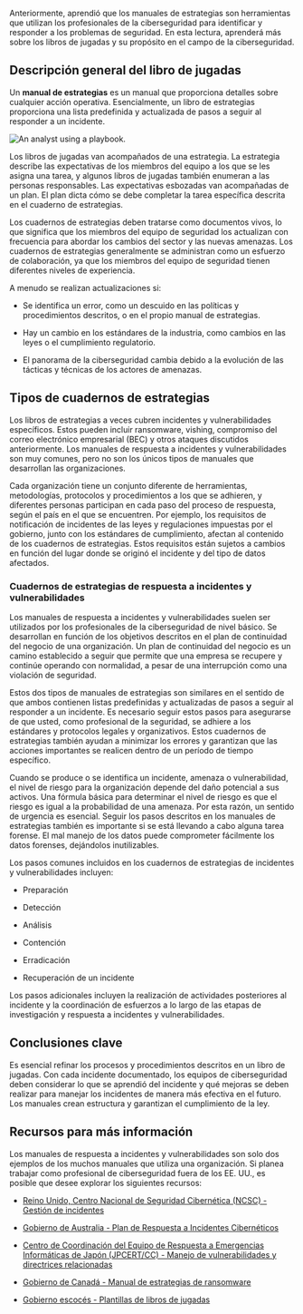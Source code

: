 
Anteriormente, aprendió que los manuales de estrategias son herramientas que utilizan los profesionales de la ciberseguridad para identificar y responder a los problemas de seguridad. En esta lectura, aprenderá más sobre los libros de jugadas y su propósito en el campo de la ciberseguridad.

## Descripción general del libro de jugadas

Un **manual de estrategias** es un manual que proporciona detalles sobre cualquier acción operativa. Esencialmente, un libro de estrategias proporciona una lista predefinida y actualizada de pasos a seguir al responder a un incidente.

![An analyst using a playbook.](https://d3c33hcgiwev3.cloudfront.net/imageAssetProxy.v1/qw2OZW3yR1mxXRbPB1hM7w_617d975b56f64c68a26c2aee35004bf1_BTtE4EbRQ9_-1C9WWklOU8-Gd6LLhOgGS4Vm7i_pyp-74LH4jhgguaIvcnDUiZSfYKfnjCv3VLHqmx_-K-5mOyf3wuc5oljeJUgt0Zkk5x-wE8lKKhDcCF_ST43l4-D3Qj84qy3bOkbZqnrYov2jfiZiEINajO9AGMeKUqYCNKfBFJTOWu_fxNBEQY2D0g?expiry=1750204800000&hmac=cM7vQnUtkOOfAWx7i0i5X7cgAmSNzaolpnqmsrJoDOg)

Los libros de jugadas van acompañados de una estrategia. La estrategia describe las expectativas de los miembros del equipo a los que se les asigna una tarea, y algunos libros de jugadas también enumeran a las personas responsables. Las expectativas esbozadas van acompañadas de un plan. El plan dicta cómo se debe completar la tarea específica descrita en el cuaderno de estrategias.

Los cuadernos de estrategias deben tratarse como documentos vivos, lo que significa que los miembros del equipo de seguridad los actualizan con frecuencia para abordar los cambios del sector y las nuevas amenazas. Los cuadernos de estrategias generalmente se administran como un esfuerzo de colaboración, ya que los miembros del equipo de seguridad tienen diferentes niveles de experiencia.

A menudo se realizan actualizaciones si:

- Se identifica un error, como un descuido en las políticas y procedimientos descritos, o en el propio manual de estrategias.
    
- Hay un cambio en los estándares de la industria, como cambios en las leyes o el cumplimiento regulatorio.
    
- El panorama de la ciberseguridad cambia debido a la evolución de las tácticas y técnicas de los actores de amenazas.
    

## Tipos de cuadernos de estrategias

Los libros de estrategias a veces cubren incidentes y vulnerabilidades específicos. Estos pueden incluir ransomware, vishing, compromiso del correo electrónico empresarial (BEC) y otros ataques discutidos anteriormente. Los manuales de respuesta a incidentes y vulnerabilidades son muy comunes, pero no son los únicos tipos de manuales que desarrollan las organizaciones.

Cada organización tiene un conjunto diferente de herramientas, metodologías, protocolos y procedimientos a los que se adhieren, y diferentes personas participan en cada paso del proceso de respuesta, según el país en el que se encuentren. Por ejemplo, los requisitos de notificación de incidentes de las leyes y regulaciones impuestas por el gobierno, junto con los estándares de cumplimiento, afectan al contenido de los cuadernos de estrategias. Estos requisitos están sujetos a cambios en función del lugar donde se originó el incidente y del tipo de datos afectados.

### **Cuadernos de estrategias de respuesta a incidentes y vulnerabilidades**

Los manuales de respuesta a incidentes y vulnerabilidades suelen ser utilizados por los profesionales de la ciberseguridad de nivel básico. Se desarrollan en función de los objetivos descritos en el plan de continuidad del negocio de una organización. Un plan de continuidad del negocio es un camino establecido a seguir que permite que una empresa se recupere y continúe operando con normalidad, a pesar de una interrupción como una violación de seguridad.

Estos dos tipos de manuales de estrategias son similares en el sentido de que ambos contienen listas predefinidas y actualizadas de pasos a seguir al responder a un incidente. Es necesario seguir estos pasos para asegurarse de que usted, como profesional de la seguridad, se adhiere a los estándares y protocolos legales y organizativos. Estos cuadernos de estrategias también ayudan a minimizar los errores y garantizan que las acciones importantes se realicen dentro de un período de tiempo específico.

Cuando se produce o se identifica un incidente, amenaza o vulnerabilidad, el nivel de riesgo para la organización depende del daño potencial a sus activos. Una fórmula básica para determinar el nivel de riesgo es que el riesgo es igual a la probabilidad de una amenaza. Por esta razón, un sentido de urgencia es esencial. Seguir los pasos descritos en los manuales de estrategias también es importante si se está llevando a cabo alguna tarea forense. El mal manejo de los datos puede comprometer fácilmente los datos forenses, dejándolos inutilizables.

Los pasos comunes incluidos en los cuadernos de estrategias de incidentes y vulnerabilidades incluyen:

- Preparación
    
- Detección
    
- Análisis
    
- Contención
    
- Erradicación
    
- Recuperación de un incidente
    

Los pasos adicionales incluyen la realización de actividades posteriores al incidente y la coordinación de esfuerzos a lo largo de las etapas de investigación y respuesta a incidentes y vulnerabilidades.

## Conclusiones clave

Es esencial refinar los procesos y procedimientos descritos en un libro de jugadas. Con cada incidente documentado, los equipos de ciberseguridad deben considerar lo que se aprendió del incidente y qué mejoras se deben realizar para manejar los incidentes de manera más efectiva en el futuro. Los manuales crean estructura y garantizan el cumplimiento de la ley.

## Recursos para más información

Los manuales de respuesta a incidentes y vulnerabilidades son solo dos ejemplos de los muchos manuales que utiliza una organización. Si planea trabajar como profesional de ciberseguridad fuera de los EE. UU., es posible que desee explorar los siguientes recursos:

- [Reino Unido, Centro Nacional de Seguridad Cibernética (NCSC) - Gestión de incidentes](https://www.ncsc.gov.uk/section/about-ncsc/incident-management)
    
- [Gobierno de Australia - Plan de Respuesta a Incidentes Cibernéticos](https://www.cyber.gov.au/sites/default/files/2023-03/ACSC%20Cyber%20Incident%20Response%20Plan%20Guidance_A4.pdf)
    
- [Centro de Coordinación del Equipo de Respuesta a Emergencias Informáticas de Japón (JPCERT/CC) - Manejo de vulnerabilidades y directrices relacionadas](https://www.jpcert.or.jp/english/vh/guidelines.html)
    
- [Gobierno de Canadá - Manual de estrategias de ransomware](https://cyber.gc.ca/en/guidance/ransomware-playbook-itsm00099)
    
- [Gobierno escocés - Plantillas de libros de jugadas](https://www.gov.scot/publications/cyber-resilience-incident-management/)